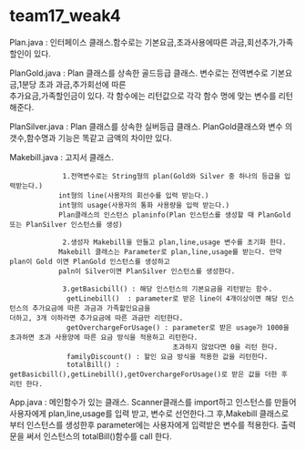 # team17_weak4

Plan.java : 인터페이스 클래스.함수로는 기본요금,초과사용에따른 과금,회선추가,가족할인이 있다.

PlanGold.java : Plan 클래스를 상속한 골드등급 클래스. 변수로는 전역변수로 기본요금,1분당 초과 과금,추가회선에 따른    
                추가요금,가족할인금이 있다. 각 함수에는 리턴값으로 각각 함수 명에 맞는 변수를 리턴해준다.
                
PlanSilver.java : Plan 클래스를 상속한 실버등급 클래스. PlanGold클래스와 변수 의 갯수,함수명과 기능은 똑같고 금액의 차이만 있다.

Makebill.java : 고지서 클래스. 
               
                 1.전역변수로는 String형의 plan(Gold와 Silver 중 하나의 등급을 입력받는다.) 
                int형의 line(사용자의 회선수를 입력 받는다.)
                int형의 usage(사용자의 통화 사용량을 입력 받는다.) 
                Plan클래스의 인스턴스 planinfo(Plan 인스턴스를 생성할 때 PlanGold 또는 PlanSilver 인스턴스를 생성)
                
                 2.생성자 Makebill을 만들고 plan,line,usage 변수를 초기화 한다.
                Makebill 클래스는 Parameter로 plan,line,usage를 받는다. 만약 plan이 Gold 이면 PlanGold 인스턴스를 생성하고
                paln이 Silver이면 PlanSilver 인스턴스를 생성한다.
                
                 3.getBasicbill() : 해당 인스턴스의 기본요금을 리턴받는 함수.
                  getLinebill()  : parameter로 받은 line이 4개이상이면 해당 인스턴스의 추가요금에 따른 과금과 가족할인요금을                                                 더하고, 3개 이하라면 추가요금에 따른 과금만 리턴한다.
                  getOverchargeForUsage() : parameter로 받은 usage가 1000을 초과하면 초과 사용양에 따른 요금 방식을 적용하고 리턴한다.
                                            초과하지 않았다면 0을 리턴 한다.
                  familyDiscount() : 할인 요금 방식을 적용한 값을 리턴한다.
                  totalBill() : getBasicbill(),getLinebill(),getOverchargeForUsage()로 받은 값을 더한 후 리턴 한다.

App.java : 메인함수가 있는 클래스. Scanner클래스를 import하고 인스턴스를 만들어 사용자에게 plan,line,usage를 입력 받고, 변수로 선언한다.그 후,Makebill 클래스로 부터 인스턴스를 생성한후 parameter에는 사용자에게 입력받은 변수를 적용한다. 출력문을 써서 인스턴스의 totalBill()함수를 call 한다.
                
